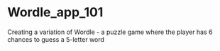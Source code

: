 # Wordle_app_101
Creating a variation of Wordle - a  puzzle game where the player has 6 chances to guess a 5-letter word
